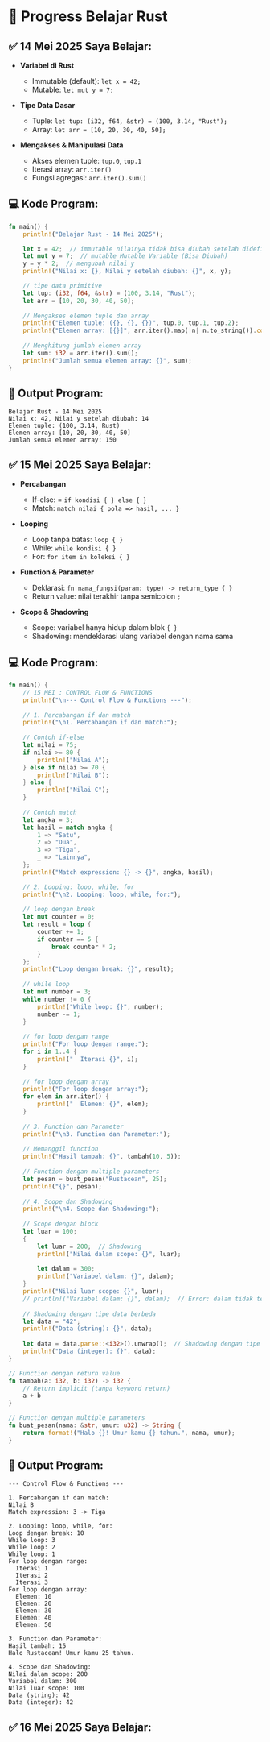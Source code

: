 # 📝 Progress Belajar Rust 

## ✅ 14 Mei 2025 Saya Belajar:

- **Variabel di Rust**
  - Immutable (default): `let x = 42;`
  - Mutable: `let mut y = 7;`

- **Tipe Data Dasar**
  - Tuple: `let tup: (i32, f64, &str) = (100, 3.14, "Rust");`
  - Array: `let arr = [10, 20, 30, 40, 50];`

- **Mengakses & Manipulasi Data**
  - Akses elemen tuple: `tup.0`, `tup.1`
  - Iterasi array: `arr.iter()`
  - Fungsi agregasi: `arr.iter().sum()`

## 💻 Kode Program:

```rust
fn main() {
    println!("Belajar Rust - 14 Mei 2025");

    let x = 42;  // immutable nilainya tidak bisa diubah setelah didefinisikan
    let mut y = 7;  // mutable Mutable Variable (Bisa Diubah)
    y = y * 2;  // mengubah nilai y
    println!("Nilai x: {}, Nilai y setelah diubah: {}", x, y);

    // tipe data primitive
    let tup: (i32, f64, &str) = (100, 3.14, "Rust");
    let arr = [10, 20, 30, 40, 50];
    
    // Mengakses elemen tuple dan array
    println!("Elemen tuple: ({}, {}, {})", tup.0, tup.1, tup.2);
    println!("Elemen array: [{}]", arr.iter().map(|n| n.to_string()).collect::<Vec<_>>().join(", "));
    
    // Menghitung jumlah elemen array
    let sum: i32 = arr.iter().sum();
    println!("Jumlah semua elemen array: {}", sum);
}
```

## 🎯 Output Program:
```
Belajar Rust - 14 Mei 2025
Nilai x: 42, Nilai y setelah diubah: 14
Elemen tuple: (100, 3.14, Rust)
Elemen array: [10, 20, 30, 40, 50]
Jumlah semua elemen array: 150
```

## ✅ 15 Mei 2025 Saya Belajar:

- **Percabangan**
  - If-else: = `if kondisi { } else { }`
  - Match: `match nilai { pola => hasil, ... }`

- **Looping**
  - Loop tanpa batas: `loop { }`
  - While: `while kondisi { }`
  - For: `for item in koleksi { }`

- **Function & Parameter**
  - Deklarasi: `fn nama_fungsi(param: type) -> return_type { }`
  - Return value: nilai terakhir tanpa semicolon `;`

- **Scope & Shadowing**
  - Scope: variabel hanya hidup dalam blok `{ }`
  - Shadowing: mendeklarasi ulang variabel dengan nama sama


## 💻 Kode Program:

```rust
fn main() {
    // 15 MEI : CONTROL FLOW & FUNCTIONS
    println!("\n--- Control Flow & Functions ---");
    
    // 1. Percabangan if dan match
    println!("\n1. Percabangan if dan match:");
    
    // Contoh if-else
    let nilai = 75;
    if nilai >= 80 {
        println!("Nilai A");
    } else if nilai >= 70 {
        println!("Nilai B");
    } else {
        println!("Nilai C");
    }
    
    // Contoh match
    let angka = 3;
    let hasil = match angka {
        1 => "Satu",
        2 => "Dua",
        3 => "Tiga",
        _ => "Lainnya",
    };
    println!("Match expression: {} -> {}", angka, hasil);

    // 2. Looping: loop, while, for
    println!("\n2. Looping: loop, while, for:");
    
    // loop dengan break
    let mut counter = 0;
    let result = loop {
        counter += 1;
        if counter == 5 {
            break counter * 2;
        }
    };
    println!("Loop dengan break: {}", result);
    
    // while loop
    let mut number = 3;
    while number != 0 {
        println!("While loop: {}", number);
        number -= 1;
    }
    
    // for loop dengan range
    println!("For loop dengan range:");
    for i in 1..4 {
        println!("  Iterasi {}", i);
    }
    
    // for loop dengan array
    println!("For loop dengan array:");
    for elem in arr.iter() {
        println!("  Elemen: {}", elem);
    }
    
    // 3. Function dan Parameter
    println!("\n3. Function dan Parameter:");
    
    // Memanggil function
    println!("Hasil tambah: {}", tambah(10, 5));
    
    // Function dengan multiple parameters
    let pesan = buat_pesan("Rustacean", 25);
    println!("{}", pesan);
    
    // 4. Scope dan Shadowing
    println!("\n4. Scope dan Shadowing:");
    
    // Scope dengan block
    let luar = 100;
    {
        let luar = 200;  // Shadowing
        println!("Nilai dalam scope: {}", luar);
        
        let dalam = 300;
        println!("Variabel dalam: {}", dalam);
    }
    println!("Nilai luar scope: {}", luar);
    // println!("Variabel dalam: {}", dalam);  // Error: dalam tidak tersedia di luar scope
    
    // Shadowing dengan tipe data berbeda
    let data = "42";
    println!("Data (string): {}", data);
    
    let data = data.parse::<i32>().unwrap();  // Shadowing dengan tipe berbeda
    println!("Data (integer): {}", data);
}

// Function dengan return value
fn tambah(a: i32, b: i32) -> i32 {
    // Return implicit (tanpa keyword return)
    a + b
}

// Function dengan multiple parameters
fn buat_pesan(nama: &str, umur: u32) -> String {
    return format!("Halo {}! Umur kamu {} tahun.", nama, umur);
}
```

## 🎯 Output Program:
```
--- Control Flow & Functions ---

1. Percabangan if dan match:
Nilai B
Match expression: 3 -> Tiga

2. Looping: loop, while, for:
Loop dengan break: 10
While loop: 3
While loop: 2
While loop: 1
For loop dengan range:
  Iterasi 1
  Iterasi 2
  Iterasi 3
For loop dengan array:
  Elemen: 10
  Elemen: 20
  Elemen: 30
  Elemen: 40
  Elemen: 50

3. Function dan Parameter:
Hasil tambah: 15
Halo Rustacean! Umur kamu 25 tahun.

4. Scope dan Shadowing:
Nilai dalam scope: 200
Variabel dalam: 300
Nilai luar scope: 100
Data (string): 42
Data (integer): 42
```

## ✅ 16 Mei 2025 Saya Belajar:
